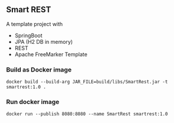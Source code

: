 ## Smart REST 

A template project with

* SpringBoot
* JPA (H2 DB in memory)
* REST
* Apache FreeMarker Template

### Build as Docker image

    docker build --build-arg JAR_FILE=build/libs/SmartRest.jar -t smartrest:1.0 .
    
### Run docker image

    docker run --publish 8080:8080 --name SmartRest smartrest:1.0    